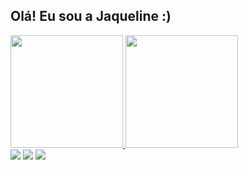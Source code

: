 ## Olá! Eu sou a Jaqueline :)
 <div>
  <a href="https://github.com/jaquelinebr">
  <img height="180em" src="https://github-readme-stats.vercel.app/api?username=jaquelinebr&show_icons=true&theme=dracula&include_all_commits=true&count_private=true"/>
  <img height="180em" src="https://github-readme-stats.vercel.app/api/top-langs/?username=jaquelinebr&layout=compact&langs_count=12&theme=dracula"/>  
 </div>
 
<div>  
  <a href="https://instagram.com/jaquebr" target="_blank"><img src="https://img.shields.io/badge/-Instagram-%23E4405F?style=for-the-badge&logo=instagram&logoColor=white" target="_blank"></a>
  <a href = "mailto:jaquelinebr@gmail.com"><img src="https://img.shields.io/badge/-Gmail-%23333?style=for-the-badge&logo=gmail&logoColor=white" target="_blank"></a>
  <a href="https://www.linkedin.com/in/jaquelinebr" target="_blank"><img src="https://img.shields.io/badge/-LinkedIn-%230077B5?style=for-the-badge&logo=linkedin&logoColor=white" target="_blank"></a> 
 
 </div>
